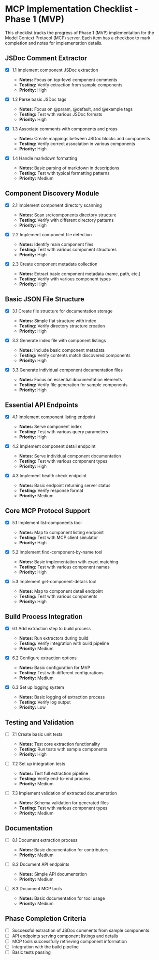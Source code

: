 # MCP Implementation Checklist - Phase 1 (MVP)

This checklist tracks the progress of Phase 1 (MVP) implementation for the Model Context Protocol (MCP) server. Each item has a checkbox to mark completion and notes for implementation details.

## JSDoc Comment Extractor

- [x] 1.1 Implement component JSDoc extraction
  - **Notes:** Focus on top-level component comments
  - **Testing:** Verify extraction from sample components
  - **Priority:** High

- [x] 1.2 Parse basic JSDoc tags
  - **Notes:** Focus on @param, @default, and @example tags
  - **Testing:** Test with various JSDoc formats
  - **Priority:** High

- [x] 1.3 Associate comments with components and props
  - **Notes:** Create mappings between JSDoc blocks and components
  - **Testing:** Verify correct association in various components
  - **Priority:** High

- [x] 1.4 Handle markdown formatting
  - **Notes:** Basic parsing of markdown in descriptions
  - **Testing:** Test with typical formatting patterns
  - **Priority:** Medium

## Component Discovery Module

- [x] 2.1 Implement component directory scanning
  - **Notes:** Scan src/components directory structure
  - **Testing:** Verify with different directory patterns
  - **Priority:** High

- [x] 2.2 Implement component file detection
  - **Notes:** Identify main component files
  - **Testing:** Test with various component structures
  - **Priority:** High

- [x] 2.3 Create component metadata collection
  - **Notes:** Extract basic component metadata (name, path, etc.)
  - **Testing:** Verify with various component types
  - **Priority:** High

## Basic JSON File Structure

- [x] 3.1 Create file structure for documentation storage
  - **Notes:** Simple flat structure with index
  - **Testing:** Verify directory structure creation
  - **Priority:** High

- [x] 3.2 Generate index file with component listings
  - **Notes:** Include basic component metadata
  - **Testing:** Verify contents match discovered components
  - **Priority:** High

- [x] 3.3 Generate individual component documentation files
  - **Notes:** Focus on essential documentation elements
  - **Testing:** Verify file generation for sample components
  - **Priority:** High

## Essential API Endpoints

- [x] 4.1 Implement component listing endpoint
  - **Notes:** Serve component index
  - **Testing:** Test with various query parameters
  - **Priority:** High

- [x] 4.2 Implement component detail endpoint
  - **Notes:** Serve individual component documentation
  - **Testing:** Test with various component types
  - **Priority:** High

- [x] 4.3 Implement health check endpoint
  - **Notes:** Basic endpoint returning server status
  - **Testing:** Verify response format
  - **Priority:** Medium

## Core MCP Protocol Support

- [x] 5.1 Implement list-components tool
  - **Notes:** Map to component listing endpoint
  - **Testing:** Test with MCP client simulator
  - **Priority:** High

- [x] 5.2 Implement find-component-by-name tool
  - **Notes:** Basic implementation with exact matching
  - **Testing:** Test with various component names
  - **Priority:** High

- [x] 5.3 Implement get-component-details tool
  - **Notes:** Map to component detail endpoint
  - **Testing:** Test with various components
  - **Priority:** High

## Build Process Integration

- [x] 6.1 Add extraction step to build process
  - **Notes:** Run extractors during build
  - **Testing:** Verify integration with build pipeline
  - **Priority:** Medium

- [x] 6.2 Configure extraction options
  - **Notes:** Basic configuration for MVP
  - **Testing:** Test with different configurations
  - **Priority:** Medium

- [x] 6.3 Set up logging system
  - **Notes:** Basic logging of extraction process
  - **Testing:** Verify log output
  - **Priority:** Low

## Testing and Validation

- [ ] 7.1 Create basic unit tests
  - **Notes:** Test core extraction functionality
  - **Testing:** Run tests with sample components
  - **Priority:** High

- [ ] 7.2 Set up integration tests
  - **Notes:** Test full extraction pipeline
  - **Testing:** Verify end-to-end process
  - **Priority:** Medium

- [ ] 7.3 Implement validation of extracted documentation
  - **Notes:** Schema validation for generated files
  - **Testing:** Test with various component types
  - **Priority:** Medium

## Documentation

- [ ] 8.1 Document extraction process
  - **Notes:** Basic documentation for contributors
  - **Priority:** Medium

- [ ] 8.2 Document API endpoints
  - **Notes:** Simple API documentation
  - **Priority:** Medium

- [ ] 8.3 Document MCP tools
  - **Notes:** Basic documentation for tool usage
  - **Priority:** Medium

## Phase Completion Criteria

- [ ] Successful extraction of JSDoc comments from sample components
- [ ] API endpoints serving component listings and details
- [ ] MCP tools successfully retrieving component information
- [ ] Integration with the build pipeline
- [ ] Basic tests passing